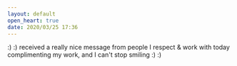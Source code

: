 ```yaml
---
layout: default
open_heart: true
date: 2020/03/25 17:36
---
```


:) :) received a really nice message from people I respect & work with today complimenting my work, and I can't stop smiling :) :)
